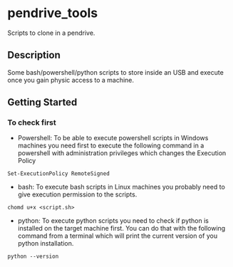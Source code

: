 # pendrive_tools

Scripts to clone in a pendrive.

## Description

Some bash/powershell/python scripts to store inside an USB and execute once you gain physic access to a machine.

## Getting Started
### To check first
* Powershell: To be able to execute powershell scripts in Windows machines you need first to execute the following command in a powershell with administration privileges which changes the Execution Policy
```
Set-ExecutionPolicy RemoteSigned
```
* bash: To execute bash scripts in Linux machines you probably need to give execution permission to the scripts.
```
chomd u+x <script.sh>
```
* python: To execute python scripts you need to check if python is installed on the target machine first. You can do that with the following command from a terminal which will print the current version of you python installation.
```
python --version
``` 




